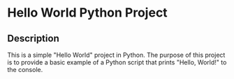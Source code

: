 # Hello World Python Project

## Description

This is a simple "Hello World" project in Python. The purpose of this project is to provide a basic example of a Python script that prints "Hello, World!" to the console.






